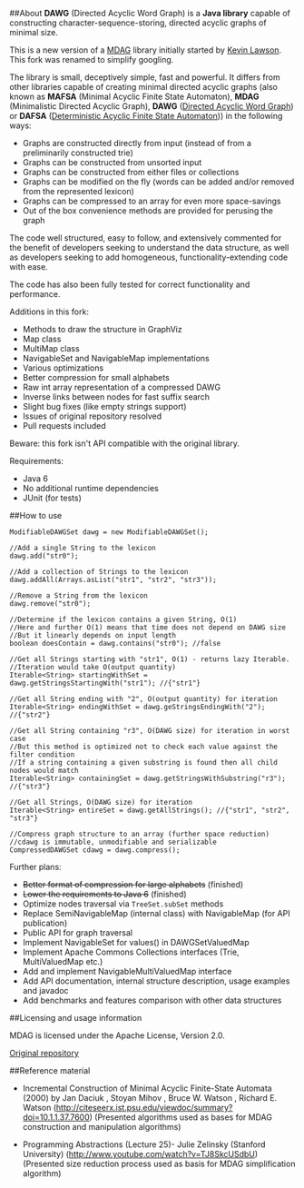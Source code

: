 ##About
**DAWG** (Directed Acyclic Word Graph) is a **Java library** capable of constructing character-sequence-storing, directed acyclic graphs of minimal size.

This is a new version of a [MDAG](https://github.com/klawson88/MDAG) library initially started by [Kevin Lawson](https://github.com/klawson88). This fork was renamed to simplify googling.

The library is small, deceptively simple, fast and powerful. It differs from other libraries capable of creating minimal directed acyclic graphs
(also known as **MAFSA** (Minimal Acyclic Finite State Automaton), **MDAG** (Minimalistic Directed Acyclic Graph), **DAWG** ([Directed Acyclic Word Graph](https://en.wikipedia.org/wiki/Directed_acyclic_word_graph)) or **DAFSA** ([Deterministic Acyclic Finite State Automaton](https://en.wikipedia.org/wiki/Deterministic_acyclic_finite_state_automaton))) in the following ways:

- Graphs are constructed directly from input (instead of from a preliminarily constructed trie)
- Graphs can be constructed from unsorted input
- Graphs can be constructed from either files or collections
- Graphs can be modified on the fly (words can be added and/or removed from the represented lexicon)
- Graphs can be compressed to an array for even more space-savings
- Out of the box convenience methods are provided for perusing the graph

The code well structured, easy to follow, and extensively commented for the
benefit of developers seeking to understand the data structure, as well as
developers seeking to add homogeneous, functionality-extending code with ease.

The code has also been fully tested for correct functionality and performance.

Additions in this fork:

- Methods to draw the structure in GraphViz
- Map class
- MultiMap class
- NavigableSet and NavigableMap implementations
- Various optimizations
- Better compression for small alphabets
- Raw int array representation of a compressed DAWG
- Inverse links between nodes for fast suffix search
- Slight bug fixes (like empty strings support)
- Issues of original repository resolved
- Pull requests included

Beware: this fork isn't API compatible with the original library.

Requirements:

- Java 6
- No additional runtime dependencies
- JUnit (for tests)

##How to use

    ModifiableDAWGSet dawg = new ModifiableDAWGSet();
    
    //Add a single String to the lexicon
    dawg.add("str0");
    
    //Add a collection of Strings to the lexicon
    dawg.addAll(Arrays.asList("str1", "str2", "str3"));
    
    //Remove a String from the lexicon
    dawg.remove("str0");
    
    //Determine if the lexicon contains a given String, O(1)
    //Here and further O(1) means that time does not depend on DAWG size
    //But it linearly depends on input length
    boolean doesContain = dawg.contains("str0"); //false
    
    //Get all Strings starting with "str1", O(1) - returns lazy Iterable.
    //Iteration would take O(output quantity)
    Iterable<String> startingWithSet = dawg.getStringsStartingWith("str1"); //{"str1"}

    //Get all String ending with "2", O(output quantity) for iteration
    Iterable<String> endingWithSet = dawg.geStringsEndingWith("2"); //{"str2"}
    
    //Get all String containing "r3", O(DAWG size) for iteration in worst case
    //But this method is optimized not to check each value against the filter condition
    //If a string containing a given substring is found then all child nodes would match
    Iterable<String> containingSet = dawg.getStringsWithSubstring("r3"); //{"str3"}
    
    //Get all Strings, O(DAWG size) for iteration
    Iterable<String> entireSet = dawg.getAllStrings(); //{"str1", "str2", "str3"}
    
    //Compress graph structure to an array (further space reduction)
    //cdawg is immutable, unmodifiable and serializable
    CompressedDAWGSet cdawg = dawg.compress();

Further plans:

- ~~Better format of compression for large alphabets~~ (finished)
- ~~Lower the requirements to Java 6~~ (finished)
- Optimize nodes traversal via `TreeSet.subSet` methods
- Replace SemiNavigableMap (internal class) with NavigableMap (for API publication)
- Public API for graph traversal
- Implement NavigableSet for values() in DAWGSetValuedMap
- Implement Apache Commons Collections interfaces (Trie, MultiValuedMap etc.)
- Add and implement NavigableMultiValuedMap interface
- Add API documentation, internal structure description, usage examples and javadoc
- Add benchmarks and features comparison with other data structures

##Licensing and usage information

MDAG is licensed under the Apache License, Version 2.0.

[Original repository](https://github.com/klawson88/MDAG)

##Reference material

- Incremental Construction of Minimal Acyclic Finite-State Automata (2000) by Jan Daciuk , Stoyan Mihov , Bruce W. Watson , Richard E. Watson
  (http://citeseerx.ist.psu.edu/viewdoc/summary?doi=10.1.1.37.7600)
  (Presented algorithms used as bases for MDAG construction and manipulation algorithms)
  
- Programming Abstractions (Lecture 25)- Julie Zelinsky (Stanford University)
  (http://www.youtube.com/watch?v=TJ8SkcUSdbU)
  (Presented size reduction process used as basis for MDAG simplification algorithm)